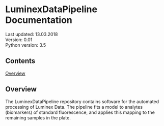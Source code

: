 # LuminexDataPipeline Documentation

Last updated: 13.03.2018<br>
Version: 0.01<br>
Python version: 3.5<br>

## Contents
[Overview](#overview)<br>


## Overview
The LuminexDataPipeline repository contains software for the automated
processing of Luminex Data. The pipeline fits a model to analytes
(biomarkers) of standard fluorescence, and applies this mapping to the
remaining samples in the plate.

